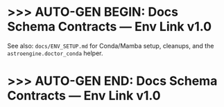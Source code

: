 # >>> AUTO-GEN BEGIN: Docs Schema Contracts — Env Link v1.0
See also: `docs/ENV_SETUP.md` for Conda/Mamba setup, cleanups, and the `astroengine.doctor_conda` helper.
# >>> AUTO-GEN END: Docs Schema Contracts — Env Link v1.0

